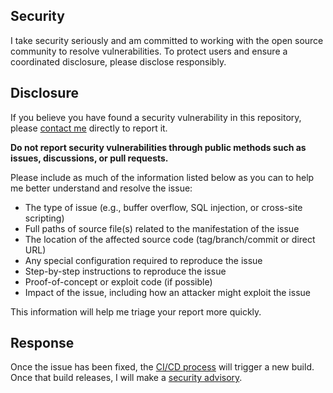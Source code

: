 <!-- Many thanks to Github for providing this template. https://github.com/github/platform-samples/security/policy -->

## Security

I take security seriously and am committed to working with the open source community to resolve vulnerabilities. To protect users and ensure a coordinated disclosure, please disclose responsibly.

## Disclosure

If you believe you have found a security vulnerability in this repository, please [contact me](https://github.com/M-Scott-Lassiter/Op-Area-Generator#envelope-contact) directly to report it.

**Do not report security vulnerabilities through public methods such as issues, discussions, or pull requests.**

Please include as much of the information listed below as you can to help me better understand and resolve the issue:

-   The type of issue (e.g., buffer overflow, SQL injection, or cross-site scripting)
-   Full paths of source file(s) related to the manifestation of the issue
-   The location of the affected source code (tag/branch/commit or direct URL)
-   Any special configuration required to reproduce the issue
-   Step-by-step instructions to reproduce the issue
-   Proof-of-concept or exploit code (if possible)
-   Impact of the issue, including how an attacker might exploit the issue

This information will help me triage your report more quickly.

## Response

Once the issue has been fixed, the [CI/CD process](https://github.com/M-Scott-Lassiter/Op-Area-Generator/blob/main/CONTRIBUTING.md#continuous-integrationcontinuous-deployment-setup) will trigger a new build. Once that build releases, I will make a [security advisory](https://github.com/M-Scott-Lassiter/Op-Area-Generator/security/advisories).
